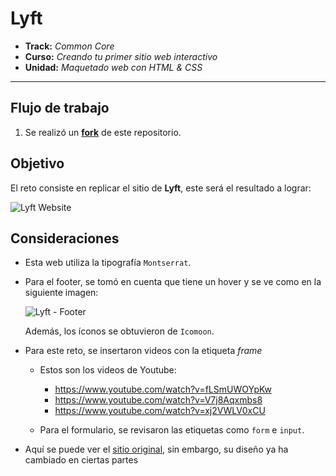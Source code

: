 # Lyft

* **Track:** _Common Core_
* **Curso:** _Creando tu primer sitio web interactivo_
* **Unidad:** _Maquetado web con HTML & CSS_

***

## Flujo de trabajo

1. Se realizó un [**fork**](https://gist.github.com/ivandevp/1de47ae69a5e139a6622d78c882e1f74)
   de este repositorio.

## Objetivo

El reto consiste en replicar el sitio de **Lyft**, este será el resultado
a lograr:

![Lyft Website](docs/fullpage.png)

## Consideraciones

* Esta web utiliza la tipografía `Montserrat`.

* Para el footer, se tomó en cuenta que tiene un hover y se ve como en la
  siguiente imagen:

  ![Lyft - Footer](docs/footer.gif)

  Además, los íconos se obtuvieron de `Icomoon`.

* Para este reto, se insertaron videos con la etiqueta *frame*

  - Estos son los videos de Youtube:
    * https://www.youtube.com/watch?v=fLSmUWOYpKw
    * https://www.youtube.com/watch?v=V7j8Aqxmbs8
    * https://www.youtube.com/watch?v=xj2VWLV0xCU


  - Para el formulario, se revisaron las etiquetas como `form` e `input`.

* Aquí se puede ver el [sitio original](https://www.lyft.com/), sin embargo, su diseño
  ya ha cambiado en ciertas partes

